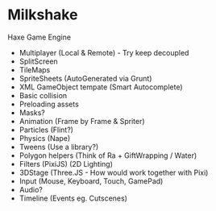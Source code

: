 Milkshake
=========

Haxe Game Engine

  * Multiplayer (Local & Remote) - Try keep decoupled
  * SplitScreen
  * TileMaps
  * SpriteSheets (AutoGenerated via Grunt)
  * XML GameObject tempate (Smart Autocomplete)
  * Basic collision
  * Preloading assets
  * Masks?
  * Animation (Frame by Frame & Spriter)
  * Particles (Flint?)
  * Physics (Nape)
  * Tweens (Use a library?)
  * Polygon helpers (Think of Ra + GiftWrapping / Water)
  * Filters (PixiJS) (2D Lighting)
  * 3DStage (Three.JS - How would work together with Pixi)
  * Input (Mouse, Keyboard, Touch, GamePad)
  * Audio?
  * Timeline (Events eg. Cutscenes)
  
